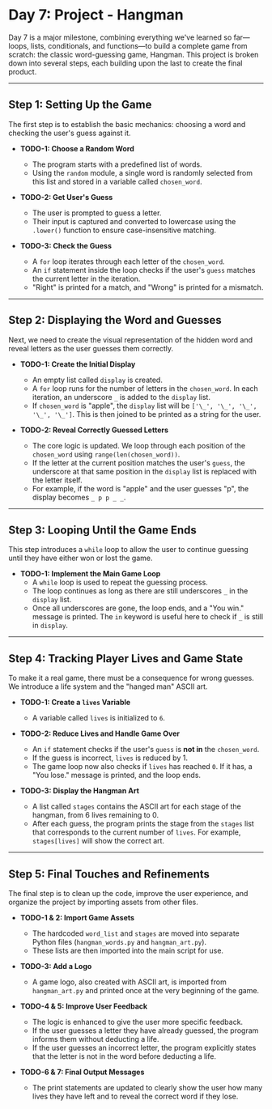 # Day 7: Project - Hangman

Day 7 is a major milestone, combining everything we've learned so far—loops, lists, conditionals, and functions—to build a complete game from scratch: the classic word-guessing game, Hangman. This project is broken down into several steps, each building upon the last to create the final product.

---

## Step 1: Setting Up the Game

The first step is to establish the basic mechanics: choosing a word and checking the user's guess against it.

-   **TODO-1: Choose a Random Word**
    -   The program starts with a predefined list of words.
    -   Using the `random` module, a single word is randomly selected from this list and stored in a variable called `chosen_word`.

-   **TODO-2: Get User's Guess**
    -   The user is prompted to guess a letter.
    -   Their input is captured and converted to lowercase using the `.lower()` function to ensure case-insensitive matching.

-   **TODO-3: Check the Guess**
    -   A `for` loop iterates through each letter of the `chosen_word`.
    -   An `if` statement inside the loop checks if the user's `guess` matches the current letter in the iteration.
    -   "Right" is printed for a match, and "Wrong" is printed for a mismatch.

---

## Step 2: Displaying the Word and Guesses

Next, we need to create the visual representation of the hidden word and reveal letters as the user guesses them correctly.

-   **TODO-1: Create the Initial Display**
    -   An empty list called `display` is created.
    -   A `for` loop runs for the number of letters in the `chosen_word`. In each iteration, an underscore `_` is added to the `display` list.
    -   If `chosen_word` is "apple", the `display` list will be `['\_', '\_', '\_', '\_', '\_']`. This is then joined to be printed as a string for the user.

-   **TODO-2: Reveal Correctly Guessed Letters**
    -   The core logic is updated. We loop through each position of the `chosen_word` using `range(len(chosen_word))`.
    -   If the letter at the current position matches the user's `guess`, the underscore at that same position in the `display` list is replaced with the letter itself.
    -   For example, if the word is "apple" and the user guesses "p", the display becomes `_ p p _ _`.

---

## Step 3: Looping Until the Game Ends

This step introduces a `while` loop to allow the user to continue guessing until they have either won or lost the game.

-   **TODO-1: Implement the Main Game Loop**
    -   A `while` loop is used to repeat the guessing process.
    -   The loop continues as long as there are still underscores `_` in the `display` list.
    -   Once all underscores are gone, the loop ends, and a "You win." message is printed. The `in` keyword is useful here to check if `_` is still in `display`.

---

## Step 4: Tracking Player Lives and Game State

To make it a real game, there must be a consequence for wrong guesses. We introduce a life system and the "hanged man" ASCII art.

-   **TODO-1: Create a `lives` Variable**
    -   A variable called `lives` is initialized to `6`.

-   **TODO-2: Reduce Lives and Handle Game Over**
    -   An `if` statement checks if the user's `guess` is **not in** the `chosen_word`.
    -   If the guess is incorrect, `lives` is reduced by 1.
    -   The game loop now also checks if `lives` has reached `0`. If it has, a "You lose." message is printed, and the loop ends.

-   **TODO-3: Display the Hangman Art**
    -   A list called `stages` contains the ASCII art for each stage of the hangman, from 6 lives remaining to 0.
    -   After each guess, the program prints the stage from the `stages` list that corresponds to the current number of `lives`. For example, `stages[lives]` will show the correct art.

---

## Step 5: Final Touches and Refinements

The final step is to clean up the code, improve the user experience, and organize the project by importing assets from other files.

-   **TODO-1 & 2: Import Game Assets**
    -   The hardcoded `word_list` and `stages` are moved into separate Python files (`hangman_words.py` and `hangman_art.py`).
    -   These lists are then imported into the main script for use.

-   **TODO-3: Add a Logo**
    -   A game logo, also created with ASCII art, is imported from `hangman_art.py` and printed once at the very beginning of the game.

-   **TODO-4 & 5: Improve User Feedback**
    -   The logic is enhanced to give the user more specific feedback.
    -   If the user guesses a letter they have already guessed, the program informs them without deducting a life.
    -   If the user guesses an incorrect letter, the program explicitly states that the letter is not in the word before deducting a life.

-   **TODO-6 & 7: Final Output Messages**
    -   The print statements are updated to clearly show the user how many lives they have left and to reveal the correct word if they lose.
